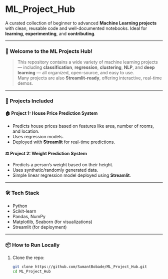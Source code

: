 # ML_Project_Hub

A curated collection of beginner to advanced **Machine Learning projects** with clean, reusable code and well-documented notebooks. Ideal for **learning**, **experimenting**, and **contributing**.

---

### 🚀 Welcome to the ML Projects Hub!

> This repository contains a wide variety of machine learning projects — including **classification**, **regression**, **clustering**, **NLP**, and **deep learning** — all organized, open-source, and easy to use.  
> Many projects are also **Streamlit-ready**, offering interactive, real-time demos.

---

### 📂 Projects Included

#### 🏠 Project 1: House Price Prediction System
- Predicts house prices based on features like area, number of rooms, and location.
- Uses regression models.
- Deployed with **Streamlit** for real-time predictions.

#### ⚖️ Project 2: Weight Prediction System
- Predicts a person’s weight based on their height.
- Uses synthetic/randomly generated data.
- Simple linear regression model deployed using **Streamlit**.

---

### 🛠️ Tech Stack
- Python
- Scikit-learn
- Pandas, NumPy
- Matplotlib, Seaborn (for visualizations)
- Streamlit (for deployment)

---

### 📦 How to Run Locally
1. Clone the repo:
   ```bash
   git clone https://github.com/SumantBobade/ML_Project_Hub.git
   cd ML_Project_Hub
